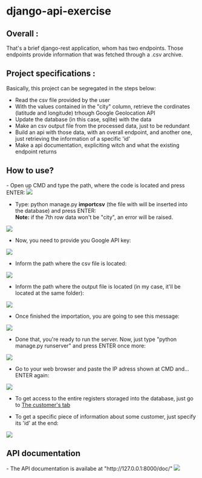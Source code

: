 # django-api-exercise
<h2>Overall :</h2>
That's a brief django-rest application, whom has two endpoints. Those endpoints provide information that was fetched through a .csv archive. 

<h2>Project specifications :</h2>

Basically, this project can be segregated in the steps below:
- Read the csv file provided by the user
- With the values contained in the "city" column, retrieve the cordinates (latitude and longitude) trhough Google Geolocation API
- Update the database (in this case, sqlite) with the data 
- Make an csv output file from the processed data, just to be redundant
- Build an api with those data, with an overall endpoint, and another one, just retrieving the information of a specific 'id'
- Make a api documentation, expliciting witch and what the existing endpoint returns

<h2>How to use?</h2>
- Open up CMD and type the path, where the code is located and press ENTER:
<img src="https://user-images.githubusercontent.com/56563965/123497803-e2039c00-d605-11eb-93bd-964e502c7330.png">

- Type: python manage.py <b>importcsv</b> (the file with will be inserted into the database) and press ENTER:<br>
  <b>Note:</b> if the 7th row data won't be "city", an error will be raised.
 <img src="https://user-images.githubusercontent.com/56563965/123497806-e62fb980-d605-11eb-8aa5-d227e84ef05a.png">
 
 - Now, you need to provide you Google API key:
 <img src="https://user-images.githubusercontent.com/56563965/114294967-7d11be80-9a78-11eb-8bab-1346389c969b.png">
 
 - Inform the path where the csv file is located:
 <img src="https://user-images.githubusercontent.com/56563965/114295037-f7424300-9a78-11eb-896b-d77e8673662c.png">
 
 - Inform the path where the output file is located (in my case, it'll be located at the same folder):
 <img src="https://user-images.githubusercontent.com/56563965/114295066-44261980-9a79-11eb-80b7-84f13d47ded0.png">
 
 - Once finished the importation, you are going to see this message:
 <img src="https://user-images.githubusercontent.com/56563965/114295258-797f3700-9a7a-11eb-9f1f-2f3a251e222f.png">
 
 - Done that, you're ready to run the server. Now, just type "python manage.py runserver" and press ENTER once more:
 <img src="https://user-images.githubusercontent.com/56563965/114295382-51dc9e80-9a7b-11eb-8ff9-7576fc23fb69.png">
 
 - Go to your web browser and paste the IP adress shown at CMD and... ENTER again:
 <img src="https://user-images.githubusercontent.com/56563965/114295642-e5629f00-9a7c-11eb-9801-84846eec98ee.png">
 
 - To get access to the entire registers storaged into the database, just go to <a href="http://127.0.0.1:8000/customer/">The customer's tab</a>
 
 - To get a specific piece of information about some customer, just specify its 'id' at the end:
 <img src="https://user-images.githubusercontent.com/56563965/114295829-0d063700-9a7e-11eb-88a3-d370844809d9.png">
 
 <h2>API documentation</h2>
 - The API documentation is availabe at "http://127.0.0.1:8000/doc/"
 <img src="https://user-images.githubusercontent.com/56563965/114295889-8aca4280-9a7e-11eb-9896-8a12613951ec.png">
 
 
 
